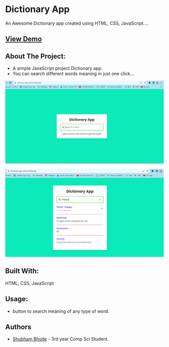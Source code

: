 # Dictionary App 

An Awesome Dictionary app created using HTML, CSS, JavaScript....


## [View Demo](https://dictionary-app-online.netlify.app/)



## About The Project:
-  A simple JavaScript project Dictionary app. 
-  You can search different words meaning in just one click...


![Alt text](image.png)

![Alt text](image-1.png)


## Built With:
HTML, CSS, JavaScript

## Usage:
-  button to search meaning of any type of word.

## Authors
-  [Shubham Bhoite](https://github.com/Shubham-Bhoite) - 3rd year Comp Sci Student.

